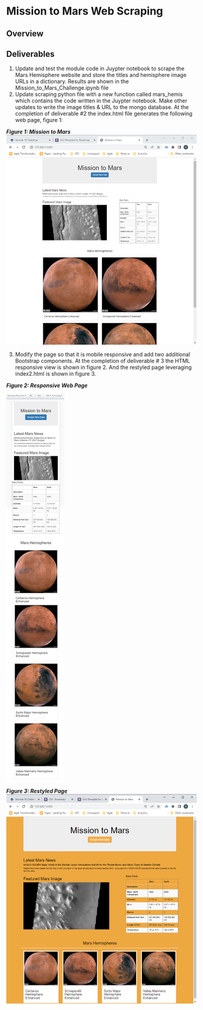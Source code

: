 # Mission to Mars Web Scraping

## Overview


## Deliverables

1.  Update and test the module code in Juypter notebook to scrape the Mars Hemisphere website and store the titles and hemisphere image URLs in a dictionary.  Results are shown in the Mission_to_Mars_Challenge.ipynb file
2.  Update scraping python file with a new function called mars_hemis which contains the code written in the Juypter notebook.  Make other updates to write the image titles & URL to the mongo database.  At the completion of deliverable #2 the index.html file generates the following web page, figure 1:

***Figure 1: Mission to Mars***
![Mission to mars](/images/index_orig.png)

3.  Modify the page so that it is mobile responsive and add two additional Bootstrap components.  At the completion of deliverable # 3 the HTML responsive view is shown in figure 2.  And the restyled page leveraging index2.html is shown in figure 3.

***Figure 2: Responsive Web Page***

![iphone12 responsive view](/images/iphone12_responsive.png)

***Figure 3: Restyled Page***
![Restyled page](/images/index2_restyled.png)
